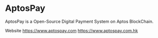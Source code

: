 # AptosPay
AptosPay is a Open-Source Digital Payment System on Aptos BlockChain.

Website https://www.aptospay.com
        https://www.aptospay.com.hk

